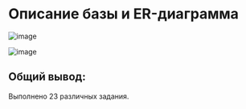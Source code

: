 # Описание базы и ER-диаграмма

![image](https://github.com/IT-DS-Alex/Portfolio/assets/140064630/1ea1459b-d535-449d-9e54-1a2cd031d9ab)

![image](https://github.com/IT-DS-Alex/Portfolio/assets/140064630/055cfa5c-0481-44cf-a9cd-5a5d189e8d53)

## Общий вывод:
Выполнено 23 различных задания.

